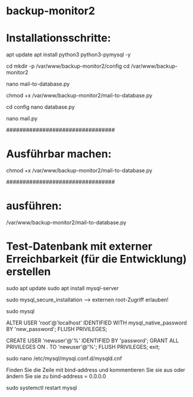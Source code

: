 # backup-monitor2



# Installationsschritte:

apt update
apt install python3 python3-pymysql -y


cd 
mkdir -p /var/www/backup-monitor2/config
cd /var/www/backup-monitor2

nano mail-to-database.py

chmod +x /var/www/backup-monitor2/mail-to-database.py

cd config
nano database.py

nano mail.py





#################################
# Ausführbar machen:
chmod +x /var/www/backup-monitor2/mail-to-database.py


#################################
# ausführen:
/var/www/backup-monitor2/mail-to-database.py



# Test-Datenbank mit externer Erreichbarkeit (für die Entwicklung) erstellen

sudo apt update
sudo apt install mysql-server

sudo mysql_secure_installation
--> externen root-Zugriff erlauben!

sudo mysql

ALTER USER 'root'@'localhost' IDENTIFIED WITH mysql_native_password BY 'new_password';
FLUSH PRIVILEGES;

CREATE USER 'newuser'@'%' IDENTIFIED BY 'password';
GRANT ALL PRIVILEGES ON *.* TO 'newuser'@'%';
FLUSH PRIVILEGES;
exit;



sudo nano /etc/mysql/mysql.conf.d/mysqld.cnf

Finden Sie die Zeile mit bind-address und kommentieren Sie sie aus oder ändern Sie sie zu bind-address = 0.0.0.0

sudo systemctl restart mysql